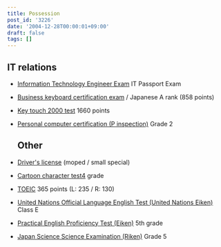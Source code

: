 ```yaml
---
title: Possession
post_id: '3226'
date: '2004-12-28T00:00:01+09:00'
draft: false
tags: []
---
```


## IT relations

*   [Information Technology Engineer Exam](http://www.jitec.ipa.go.jp/) IT Passport Exam
*   [Business keyboard certification exam](http://www.kentei.ne.jp/busikey/) / Japanese A rank (858 points)
*   [Key touch 2000 test](http://www.kentei.ne.jp/key/) 1660 points
*   [Personal computer certification (P inspection)](http://www.pken.com/) Grade 2
    
    ## Other
    

*   [Driver's license](http://ja.wikipedia.org/wiki/%E9%81%8B%E8%BB%A2%E5%85%8D%E8%A8%B1) (moped / small special)
*   [Cartoon character test4](http://www.manken.ne.jp/) grade
*   [TOEIC](http://www.toeic.or.jp/) 365 points (L: 235 / R: 130)
*   [United Nations Official Language English Test (United Nations Eiken)](http://www.kokureneiken.jp/) Class E
*   [Practical English Proficiency Test (Eiken)](http://www.eiken.or.jp/) 5th grade
*   [Japan Science Science Examination (Riken)](http://www.rikakentei.com/) Grade 5